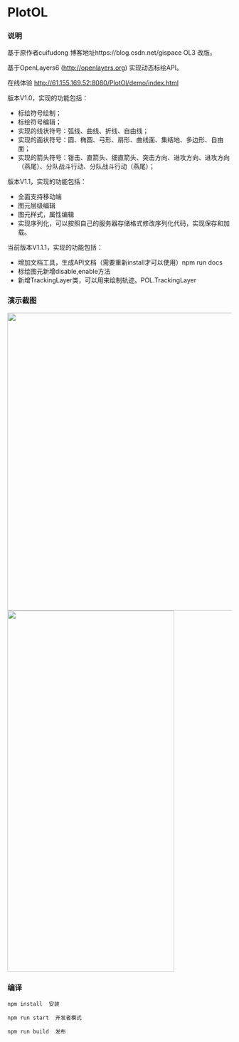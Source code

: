 # PlotOL

### 说明

基于原作者cuifudong 博客地址https://blog.csdn.net/gispace OL3 改版。

基于OpenLayers6 (http://openlayers.org) 实现动态标绘API。

在线体验 http://61.155.169.52:8080/PlotOl/demo/index.html

版本V1.0，实现的功能包括：
- 标绘符号绘制；
- 标绘符号编辑；
- 实现的线状符号：弧线、曲线、折线、自由线；
- 实现的面状符号：圆、椭圆、弓形、扇形、曲线面、集结地、多边形、自由面；
- 实现的箭头符号：钳击、直箭头、细直箭头、突击方向、进攻方向、进攻方向（燕尾）、分队战斗行动、分队战斗行动（燕尾）；

版本V1.1，实现的功能包括：
- 全面支持移动端
- 图元层级编辑
- 图元样式，属性编辑
- 实现序列化，可以按照自己的服务器存储格式修改序列化代码，实现保存和加载。

当前版本V1.1.1，实现的功能包括：
- 增加文档工具，生成API文档（需要重新install才可以使用）npm run docs
- 标绘图元新增disable,enable方法
- 新增TrackingLayer类，可以用来绘制轨迹。POL.TrackingLayer

### 演示截图
<img src="https://img-blog.csdnimg.cn/20190801185228982.png" width=1400 height=670>


<img src="https://img-blog.csdnimg.cn/20190801184933359.png" width=375 height=812>


### 编译
```
npm install  安装
```


```
npm run start  开发者模式
```


```
npm run build  发布
```